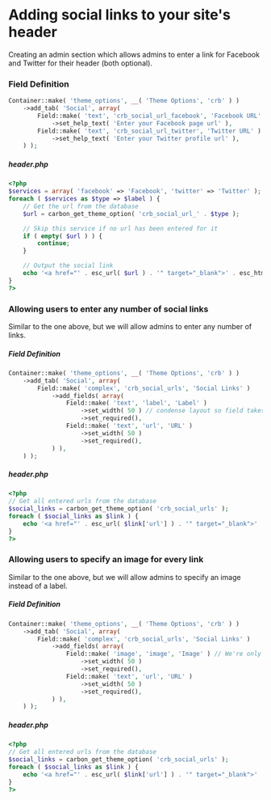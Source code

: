 # Adding social links to your site's header

Creating an admin section which allows admins to enter a link for Facebook and Twitter for their header (both optional).

### Field Definition

```php
Container::make( 'theme_options', __( 'Theme Options', 'crb' ) )
	->add_tab( 'Social', array(
		Field::make( 'text', 'crb_social_url_facebook', 'Facebook URL' )
			->set_help_text( 'Enter your Facebook page url' ),
		Field::make( 'text', 'crb_social_url_twitter', 'Twitter URL' )
			->set_help_text( 'Enter your Twitter profile url' ),
	) );
```

##### header.php
	
```php
<?php
$services = array( 'facebook' => 'Facebook', 'twitter' => 'Twitter' );
foreach ( $services as $type => $label ) {
	// Get the url from the database
	$url = carbon_get_theme_option( 'crb_social_url_' . $type );

	// Skip this service if no url has been entered for it
	if ( empty( $url ) ) {
		continue;
	}

	// Output the social link
	echo '<a href="' . esc_url( $url ) . '" target="_blank">' . esc_html( $label ) . '</a>';
}
?>
```

### Allowing users to enter any number of social links

Similar to the one above, but we will allow admins to enter any number of links.

##### Field Definition

```php
Container::make( 'theme_options', __( 'Theme Options', 'crb' ) )
	->add_tab( 'Social', array(
		Field::make( 'complex', 'crb_social_urls', 'Social Links' )
			->add_fields( array(
				Field::make( 'text', 'label', 'Label' )
					->set_width( 50 ) // condense layout so field takes only 50% of the available width
					->set_required(),
				Field::make( 'text', 'url', 'URL' )
					->set_width( 50 )
					->set_required(),
			) ),
	) );
```

##### header.php
	
```php
<?php
// Get all entered urls from the database
$social_links = carbon_get_theme_option( 'crb_social_urls' );
foreach ( $social_links as $link ) {
	echo '<a href="' . esc_url( $link['url'] ) . '" target="_blank">' . esc_html( $link['label'] ) . '</a>';
}
?>
```

### Allowing users to specify an image for every link

Similar to the one above, but we will allow admins to specify an image instead of a label.

##### Field Definition

```php
Container::make( 'theme_options', __( 'Theme Options', 'crb' ) )
	->add_tab( 'Social', array(
		Field::make( 'complex', 'crb_social_urls', 'Social Links' )
			->add_fields( array(
				Field::make( 'image', 'image', 'Image' ) // We're only changing the label field to an image one
					->set_width( 50 )
					->set_required(),
				Field::make( 'text', 'url', 'URL' )
					->set_width( 50 )
					->set_required(),
			) ),
	) );
```

##### header.php
	
```php
<?php
// Get all entered urls from the database
$social_links = carbon_get_theme_option( 'crb_social_urls' );
foreach ( $social_links as $link ) {
	echo '<a href="' . esc_url( $link['url'] ) . '" target="_blank">' . wp_get_attachment_image( $link['image'] ) . '</a>';
}
?>
```